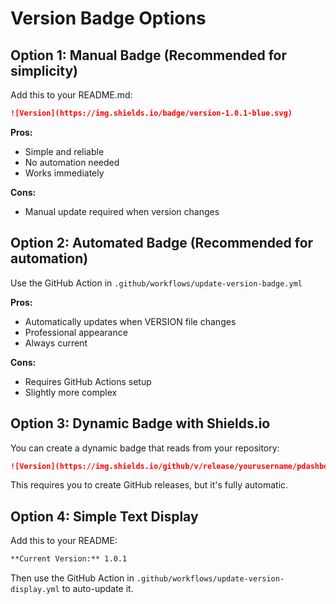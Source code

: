 # Version Badge Options

## Option 1: Manual Badge (Recommended for simplicity)

Add this to your README.md:

```markdown
![Version](https://img.shields.io/badge/version-1.0.1-blue.svg)
```

**Pros:**
- Simple and reliable
- No automation needed
- Works immediately

**Cons:**
- Manual update required when version changes

## Option 2: Automated Badge (Recommended for automation)

Use the GitHub Action in `.github/workflows/update-version-badge.yml`

**Pros:**
- Automatically updates when VERSION file changes
- Professional appearance
- Always current

**Cons:**
- Requires GitHub Actions setup
- Slightly more complex

## Option 3: Dynamic Badge with Shields.io

You can create a dynamic badge that reads from your repository:

```markdown
![Version](https://img.shields.io/github/v/release/yourusername/pdashboard)
```

This requires you to create GitHub releases, but it's fully automatic.

## Option 4: Simple Text Display

Add this to your README:

```markdown
**Current Version:** 1.0.1
```

Then use the GitHub Action in `.github/workflows/update-version-display.yml` to auto-update it. 